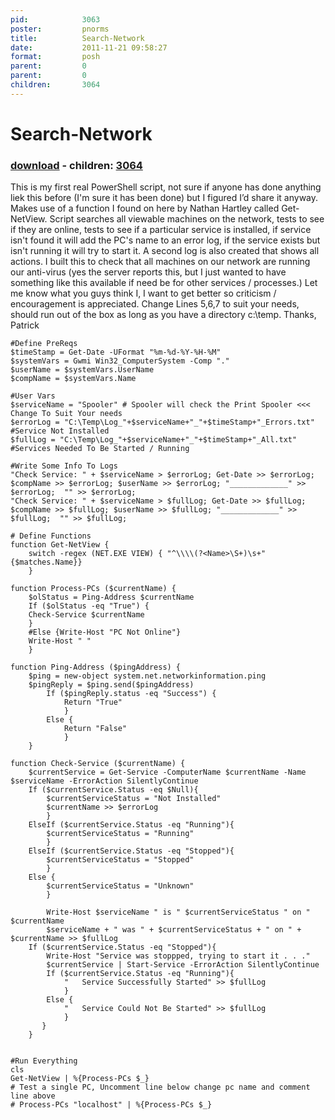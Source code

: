 ```yaml
---
pid:            3063
poster:         pnorms
title:          Search-Network
date:           2011-11-21 09:58:27
format:         posh
parent:         0
parent:         0
children:       3064
---
```


# Search-Network

### [download](3063.ps1) - children: [3064](3064.md)

This is my first real PowerShell script, not sure if anyone has done anything liek this before (I'm sure it has been done) but I figured I’d share it anyway. Makes use of a function I found on here by Nathan Hartley called Get-NetView.
Script searches all viewable machines on the network, tests to see if they are online, tests to see if a particular service is installed, if service isn't found it will add the PC's name to an error log, if the service exists but isn't running it will try to start it. A second log is also created that shows all actions.
I built this to check that all machines on our network are running our anti-virus (yes the server reports this, but I just wanted to have something like this available if need be for other services / processes.)
Let me know what you guys think I, I want to get better so criticism / encouragement is appreciated.
Change Lines 5,6,7 to suit your needs, should run out of the box as long as you have a directory c:\temp.
Thanks, Patrick

```posh
#Define PreReqs
$timeStamp = Get-Date -UFormat "%m-%d-%Y-%H-%M"
$systemVars = Gwmi Win32_ComputerSystem -Comp "."
$userName = $systemVars.UserName
$compName = $systemVars.Name

#User Vars
$serviceName = "Spooler" # Spooler will check the Print Spooler <<< Change To Suit Your needs
$errorLog = "C:\Temp\Log_"+$serviceName+"_"+$timeStamp+"_Errors.txt" #Service Not Installed
$fullLog = "C:\Temp\Log_"+$serviceName+"_"+$timeStamp+"_All.txt" #Services Needed To Be Started / Running

#Write Some Info To Logs
"Check Service: " + $serviceName > $errorLog; Get-Date >> $errorLog; $compName >> $errorLog; $userName >> $errorLog; "_____________" >> $errorLog;  "" >> $errorLog;
"Check Service: " + $serviceName > $fullLog; Get-Date >> $fullLog; $compName >> $fullLog; $userName >> $fullLog; "_____________" >> $fullLog;  "" >> $fullLog;

# Define Functions
function Get-NetView {
	switch -regex (NET.EXE VIEW) { "^\\\\(?<Name>\S+)\s+" {$matches.Name}}
    }

function Process-PCs ($currentName) {
    $olStatus = Ping-Address $currentName
    If ($olStatus -eq "True") {
    Check-Service $currentName
    }
    #Else {Write-Host "PC Not Online"}
    Write-Host " "
    }

function Ping-Address ($pingAddress) {
    $ping = new-object system.net.networkinformation.ping
    $pingReply = $ping.send($pingAddress)
        If ($pingReply.status -eq "Success") {
            Return "True"
            }
        Else {
            Return "False"
            }
    }
    
function Check-Service ($currentName) {
    $currentService = Get-Service -ComputerName $currentName -Name $serviceName -ErrorAction SilentlyContinue
    If ($currentService.Status -eq $Null){
        $currentServiceStatus = "Not Installed"
        $currentName >> $errorLog
        }
    ElseIf ($currentService.Status -eq "Running"){
        $currentServiceStatus = "Running"
        }
    ElseIf ($currentService.Status -eq "Stopped"){
        $currentServiceStatus = "Stopped"
        }
    Else {
        $currentServiceStatus = "Unknown"
        }
        
        Write-Host $serviceName " is " $currentServiceStatus " on " $currentName
        $serviceName + " was " + $currentServiceStatus + " on " + $currentName >> $fullLog
    If ($currentService.Status -eq "Stopped"){
        Write-Host "Service was stoppped, trying to start it . . ."
        $currentService | Start-Service -ErrorAction SilentlyContinue
        If ($currentService.Status -eq "Running"){
            "   Service Successfully Started" >> $fullLog
            }
        Else {
            "   Service Could Not Be Started" >> $fullLog
            }
       }
    }


#Run Everything
cls
Get-NetView | %{Process-PCs $_}
# Test a single PC, Uncomment line below change pc name and comment line above
# Process-PCs "localhost" | %{Process-PCs $_}
```
